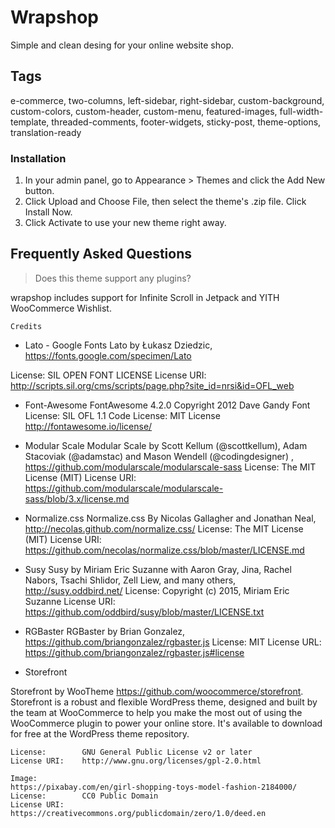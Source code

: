 # Wrapshop
Simple and clean desing for your online website shop.

## Tags
e-commerce, two-columns, left-sidebar, right-sidebar, custom-background, custom-colors, custom-header, custom-menu, featured-images, full-width-template, threaded-comments, footer-widgets, sticky-post, theme-options, translation-ready

### Installation

1. In your admin panel, go to Appearance > Themes and click the Add New button.
2. Click Upload and Choose File, then select the theme's .zip file. Click Install Now.
3. Click Activate to use your new theme right away.

## Frequently Asked Questions

> Does this theme support any plugins?

wrapshop includes support for Infinite Scroll in Jetpack and YITH WooCommerce Wishlist.

``` Credits ```

* Lato - Google Fonts
Lato by Łukasz Dziedzic, https://fonts.google.com/specimen/Lato

License: SIL OPEN FONT LICENSE
License URI: http://scripts.sil.org/cms/scripts/page.php?site_id=nrsi&id=OFL_web

* Font-Awesome
FontAwesome 4.2.0
Copyright 2012 Dave Gandy
Font License: SIL OFL 1.1
Code License: MIT License
http://fontawesome.io/license/

* Modular Scale
Modular Scale by Scott Kellum (@scottkellum), Adam Stacoviak (@adamstac) and Mason Wendell (@codingdesigner) , https://github.com/modularscale/modularscale-sass
License: The MIT License (MIT)
License URI: https://github.com/modularscale/modularscale-sass/blob/3.x/license.md

* Normalize.css
Normalize.css By Nicolas Gallagher and Jonathan Neal, http://necolas.github.com/normalize.css/
License: The MIT License (MIT)
License URI: https://github.com/necolas/normalize.css/blob/master/LICENSE.md


* Susy
Susy by Miriam Eric Suzanne with Aaron Gray, Jina, Rachel Nabors, Tsachi Shlidor, Zell Liew, and many others, http://susy.oddbird.net/
License: Copyright (c) 2015, Miriam Eric Suzanne
License URI: https://github.com/oddbird/susy/blob/master/LICENSE.txt

* RGBaster
RGBaster by Brian Gonzalez, https://github.com/briangonzalez/rgbaster.js
License: MIT
License URL: https://github.com/briangonzalez/rgbaster.js#license

* Storefront

Storefront by WooTheme https://github.com/woocommerce/storefront.
Storefront is a robust and flexible WordPress theme, designed and built by the team at WooCommerce to help you make the most out of using the WooCommerce plugin to power your online store. It's available to download for free at the WordPress theme repository.
```
License:      	GNU General Public License v2 or later
License URI:  	http://www.gnu.org/licenses/gpl-2.0.html
```

```
Image:
https://pixabay.com/en/girl-shopping-toys-model-fashion-2184000/
License:      	CC0 Public Domain
License URI:  	https://creativecommons.org/publicdomain/zero/1.0/deed.en
```
